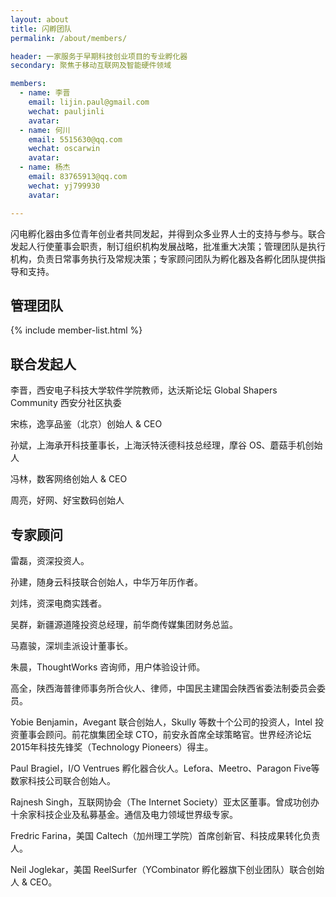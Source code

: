 ```yaml
---
layout: about
title: 闪孵团队
permalink: /about/members/

header: 一家服务于早期科技创业项目的专业孵化器
secondary: 聚焦于移动互联网及智能硬件领域

members:
  - name: 李晋
    email: lijin.paul@gmail.com
    wechat: pauljinli
    avatar: 
  - name: 何川
    email: 5515630@qq.com
    wechat: oscarwin
    avatar: 
  - name: 杨杰
    email: 83765913@qq.com
    wechat: yj799930
    avatar: 

---
```


闪电孵化器由多位青年创业者共同发起，并得到众多业界人士的支持与参与。联合发起人行使董事会职责，制订组织机构发展战略，批准重大决策；管理团队是执行机构，负责日常事务执行及常规决策；专家顾问团队为孵化器及各孵化团队提供指导和支持。

## 管理团队

{% include member-list.html %}

## 联合发起人

李晋，西安电子科技大学软件学院教师，达沃斯论坛 Global Shapers Community 西安分社区执委

宋栋，逸享品鉴（北京）创始人 & CEO

孙斌，上海承开科技董事长，上海沃特沃德科技总经理，摩谷 OS、蘑菇手机创始人

冯林，数客网络创始人 & CEO

周亮，好网、好宝数码创始人

## 专家顾问

雷磊，资深投资人。

孙建，随身云科技联合创始人，中华万年历作者。

刘炜，资深电商实践者。

吴群，新疆源道隆投资总经理，前华商传媒集团财务总监。

马嘉骏，深圳圭派设计董事长。

朱晨，ThoughtWorks 咨询师，用户体验设计师。

高全，陕西海普律师事务所合伙人、律师，中国民主建国会陕西省委法制委员会委员。

Yobie Benjamin，Avegant 联合创始人，Skully 等数十个公司的投资人，Intel 投资董事会顾问。前花旗集团全球 CTO，前安永首席全球策略官。世界经济论坛2015年科技先锋奖（Technology Pioneers）得主。

Paul Bragiel，I/O Ventrues 孵化器合伙人。Lefora、Meetro、Paragon Five等数家科技公司联合创始人。

Rajnesh Singh，互联网协会（The Internet Society）亚太区董事。曾成功创办十余家科技企业及私募基金。通信及电力领域世界级专家。

Fredric Farina，美国 Caltech（加州理工学院）首席创新官、科技成果转化负责人。

Neil Joglekar，美国 ReelSurfer（YCombinator 孵化器旗下创业团队）联合创始人 & CEO。